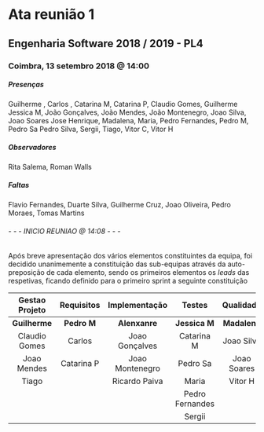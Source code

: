 # Ata reunião 1

## Engenharia Software 2018 / 2019 - PL4

### Coimbra, 13 setembro 2018 @ 14:00


##### Presenças
Guilherme ,  Carlos ,  Catarina M, Catarina P, Claudio Gomes, Guilherme
Jessica M, João Gonçalves, João Mendes, João Montenegro, Joao Silva, Joao Soares
Jose Henrique, Madalena, Maria, Pedro Fernandes, Pedro M, Pedro Sa
Pedro Silva, Sergii, Tiago, Vitor C, Vitor H


##### Observadores
Rita Salema, Roman Walls


##### Faltas
Flavio Fernandes, Duarte Silva, Guilherme Cruz, Joao Oliveira, Pedro Moraes, Tomas Martins


###### - - - INICIO REUNIAO @ 14:08 - - -

Após breve apresentação dos vários elementos constituintes da equipa, foi decidido unanimemente a constituição das sub-equipas através da auto-preposição de cada elemento, sendo os primeiros elementos os *leads* das respetivas, ficando definido para o primeiro sprint a seguinte constituição


Gestao Projeto | Requisitos | Implementação | Testes | Qualidade | Ambiente
:---: | :---: | :---: | :---: | :---: | :---:
 **Guilherme** | **Pedro M** | **Alenxanre** | **Jessica M** | **Madalena** | **Vitor C**
Claudio Gomes | Carlos | Joao Gonçalves | Catarina M | Joao Silva | Jose Henrique
Joao Mendes | Catarina P | Joao Montenegro | Pedro Sa | Joao Soares | Pedro Silva
 | Tiago | | Ricardo Paiva | Maria |  Vitor H
 | | | | Pedro Fernandes | 
 | | | | Sergii | 

 